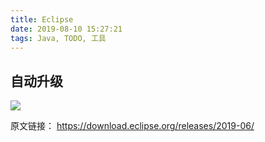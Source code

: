 ```yaml
---
title: Eclipse
date: 2019-08-10 15:27:21
tags: Java, TODO, 工具
---
```


## 自动升级
![](http://download.eclipse.org/errors/content/eclipse-software-install-win10-v1.png)


原文链接：
https://download.eclipse.org/releases/2019-06/